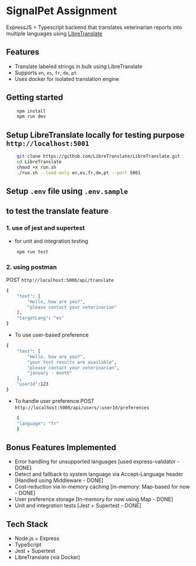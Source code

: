 # SignalPet Assignment

ExpressJS + Typescript backend that translates veterinarian reports into multiple languages using [LibreTranslate](https://libretranslate.com)

## Features

- Translate labeled strings in bulk using LibreTranslate
- Supports `en`, `es`, `fr`, `de`, `pt`
- Uses docker for isolated translation engine

## Getting started

```bash
    npm install
    npm run dev
```

## Setup LibreTranslate locally for testing purpose `http://localhost:5001`

```bash
    git clone https://github.com/LibreTranslate/LibreTranslate.git
    cd LibreTranslate
    chmod +x run.sh
    ./run.sh --load-only en,es,fr,de,pt --port 5001
```

## Setup `.env` file using `.env.sample`

## to test the translate feature

### 1. use of jest and supertest

- for unit and integration testing

```bash
    npm run test
```

### 2. using postman

POST `http://localhost:5000/api/translate`

```bash
{
    "text": [
        "Hello, how are you?",
        "please contact your veterinarian"
    ],
    "targetLang": "es"
}
```

- To use user-based preference

```bash
{
    "text": [
        "Hello, how are you?",
        "your test results are available",
        "please contact your veterinarian",
        "january - month"
    ],
    "userId":123
}
```

- To handle user preference
  POST `http://localhost:5000/api/users/:userId/preferences`

```bash
    {
    "language": "fr"
    }
```

## Bonus Features Implemented

- Error handling for unsupported languages [used express-validator - DONE]
- Detect and fallback to system language via Accept-Language header [Handled using Middleware - DONE]
- Cost-reduction via in-memory caching [in-memory: Map-based for now - DONE]
- User preference storage [In-memory for now using Map - DONE]
- Unit and integration tests [Jest + Supertest - DONE]

## Tech Stack

- Node.js + Express
- TypeScript
- Jest + Supertest
- LibreTranslate (via Docker)
